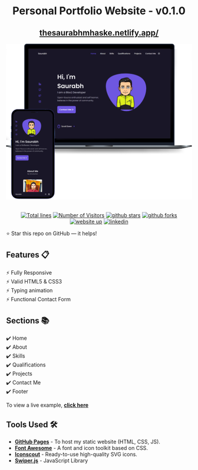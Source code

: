 <div align="center">

<h1>Personal Portfolio Website - v0.1.0</h1>

<h2>
  <a href="https://thesaurabhmhaske.netlify.app/">thesaurabhmhaske.netlify.app/</a>
</h2>

<div align="center">
  <a href="https://thesaurabhmhaske.netlify.app/">
    <img alt="Mockup" src="./assets/img/web-priview.png" />
  </a>
</div>

<br/>

<a href="https://github.com/thesaurabhmhaske/thesaurabhmhaske.git.io"><img src="https://sloc.xyz/github/thesaurabhmhaske/thesaurabhmhaske.git.io" alt="Total lines"></a>
<a href="https://github.com/thesaurabhmhaske/thesaurabhmhaske.git.io"><img src="https://visitor-badge.laobi.icu/badge?page_id=thesaurabhmhaske/thesaurabhmhaske.git.io" alt="Number of Visitors"></a>
<a href="https://github.com/thesaurabhmhaske/thesaurabhmhaske.git.io/stargazers"><img src="https://img.shields.io/github/stars/thesaurabhmhaske/thesaurabhmhaske.git.io" alt="github stars"></a>
<a href="https://github.com/thesaurabhmhaske/thesaurabhmhaske.git.io/network/members"><img src="https://img.shields.io/github/forks/thesaurabhmhaske/thesaurabhmhaske.git.io" alt="github forks"></a>
<a href="https://thesaurabhmhaske.netlify.app/"><img src="https://img.shields.io/badge/website-up-yellow" alt="website up"></a>
<a href="https://www.linkedin.com/in/saurabh-mhaske-49b011202/"><img src="https://img.shields.io/badge/ask%20me-linkedin-1abc9c.svg" alt="linkedin"></a>

</div>

⭐ Star this repo on GitHub — it helps!

## Features 📋

⚡️ Fully Responsive\
⚡️ Valid HTML5 & CSS3\
⚡️ Typing animation\
⚡️ Functional Contact Form

## Sections 📚

✔️ Home\
✔️ About\
✔️ Skills \
✔️ Qualifications \
✔️ Projects\
✔️ Contact Me\
✔️ Footer

To view a live example, **[click here](https://thepranaygupta.github.io/)**

## Tools Used 🛠️

- [**GitHub Pages**](https://docs.github.com/en/pages) - To host my static website (HTML, CSS, JS).
- [**Font Awesome**](https://fontawesome.com/) - A font and icon toolkit based on CSS.
- [**Iconscout**](https://iconscout.com/unicons) - Ready-to-use high-quality SVG icons.
- [**Swiper.js**](https://swiperjs.com/) - JavaScript Library


